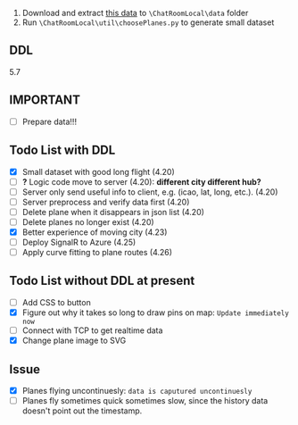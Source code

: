 1. Download and extract [this data](http://history.adsbexchange.com/Aircraftlist.json/2016-06-20.zip) to `\ChatRoomLocal\data` folder
2. Run  `\ChatRoomLocal\util\choosePlanes.py` to generate small dataset

## DDL
5.7 

## IMPORTANT
- [ ] Prepare data!!!

## Todo List with DDL
- [x] Small dataset with good long flight (4.20)
- [ ] **?** Logic code move to server (4.20): **different city different hub?**
- [ ] Server only send useful info to client, e.g. (icao, lat, long, etc.). (4.20)
- [ ] Server preprocess and verify data first (4.20)
- [ ] Delete plane when it disappears in json list (4.20)
- [ ] Delete planes no longer exist (4.20)
- [x] Better experience of moving city (4.23)
- [ ] Deploy SignalR to Azure (4.25) 
- [ ] Apply curve fitting to plane routes (4.26)

## Todo List without DDL at present
- [ ] Add CSS to button 
- [x] Figure out why it takes so long to draw pins on map: `Update immediately now`
- [ ] Connect with TCP to get realtime data
- [x] Change plane image to SVG

## Issue
- [x] Planes flying uncontinuesly: `data is caputured uncontinuesly`
- [ ] Planes fly sometimes quick sometimes slow, since the history data doesn't point out the timestamp.